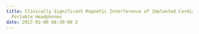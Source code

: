 ```yaml
---
title: Clinically Significant Magnetic Interference of Implanted Cardiac Devices by
  Portable Headphones
date: 2017-02-06 08:30:00 Z
---
```


